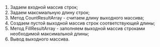 1. Задаем входной массив строк;
2. Задаем максмиальную длину строк;
3. Метод CountResultArray - считаем длину выходного массива;
4. Создаем пустой выходной массив строк соответствующей длины;
5. Метод FillResultArray - заполняем выходной массив строками необходимой максимальной длины;
6. Вывод выходного массива.